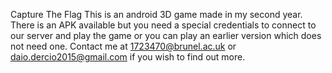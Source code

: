 Capture The Flag
This is an android 3D game made in my second year.
There is an APK available but you need a special credentials to connect to our server and play the game or you can play an earlier version which does not need one. 
Contact me at 1723470@brunel.ac.uk or daio.dercio2015@gmail.com if you wish to find out more.
